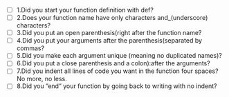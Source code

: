 - [ ] 1.Did you start your function definition with def?
- [ ] 2.Does your function name have only characters and_(underscore)
characters?
- [ ] 3.Did you put an open parenthesis(right after the function name?
- [ ] 4.Did you put your arguments after the parenthesis(separated by commas?
- [ ] 5.Did you make each argument unique (meaning no duplicated names)?
- [ ] 6.Did you put a close parenthesis and a colon):after the arguments?
- [ ] 7.Did you indent all lines of code you want in the function four spaces?
No more, no less.
- [ ] 8.Did you ”end” your function by going back to writing with no indent?
